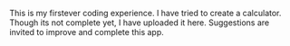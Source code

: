 This is my firstever coding experience. I have tried to create a calculator. Though its not complete yet, I have uploaded it here. Suggestions are invited to improve and complete this app.
